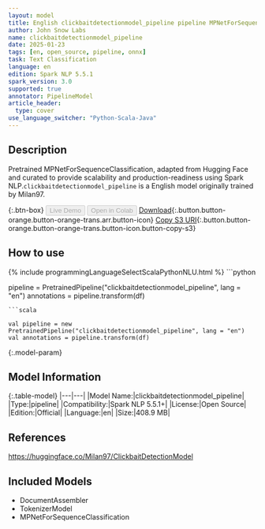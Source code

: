 ```yaml
---
layout: model
title: English clickbaitdetectionmodel_pipeline pipeline MPNetForSequenceClassification from Milan97
author: John Snow Labs
name: clickbaitdetectionmodel_pipeline
date: 2025-01-23
tags: [en, open_source, pipeline, onnx]
task: Text Classification
language: en
edition: Spark NLP 5.5.1
spark_version: 3.0
supported: true
annotator: PipelineModel
article_header:
  type: cover
use_language_switcher: "Python-Scala-Java"
---
```


## Description

Pretrained MPNetForSequenceClassification, adapted from Hugging Face and curated to provide scalability and production-readiness using Spark NLP.`clickbaitdetectionmodel_pipeline` is a English model originally trained by Milan97.

{:.btn-box}
<button class="button button-orange" disabled>Live Demo</button>
<button class="button button-orange" disabled>Open in Colab</button>
[Download](https://s3.amazonaws.com/auxdata.johnsnowlabs.com/public/models/clickbaitdetectionmodel_pipeline_en_5.5.1_3.0_1737642141203.zip){:.button.button-orange.button-orange-trans.arr.button-icon}
[Copy S3 URI](s3://auxdata.johnsnowlabs.com/public/models/clickbaitdetectionmodel_pipeline_en_5.5.1_3.0_1737642141203.zip){:.button.button-orange.button-orange-trans.button-icon.button-copy-s3}

## How to use



<div class="tabs-box" markdown="1">
{% include programmingLanguageSelectScalaPythonNLU.html %}
```python

pipeline = PretrainedPipeline("clickbaitdetectionmodel_pipeline", lang = "en")
annotations =  pipeline.transform(df)   

```
```scala

val pipeline = new PretrainedPipeline("clickbaitdetectionmodel_pipeline", lang = "en")
val annotations = pipeline.transform(df)

```
</div>

{:.model-param}
## Model Information

{:.table-model}
|---|---|
|Model Name:|clickbaitdetectionmodel_pipeline|
|Type:|pipeline|
|Compatibility:|Spark NLP 5.5.1+|
|License:|Open Source|
|Edition:|Official|
|Language:|en|
|Size:|408.9 MB|

## References

https://huggingface.co/Milan97/ClickbaitDetectionModel

## Included Models

- DocumentAssembler
- TokenizerModel
- MPNetForSequenceClassification